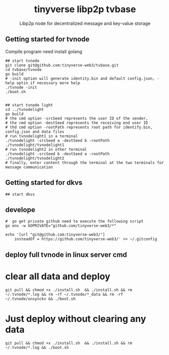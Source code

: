<h1 align="center">tinyverse libp2p tvbase</h1>
<p align="center">Libp2p node for decentralized message and key-value storage</p>

## Getting started for tvnode

Compile program need install golang

```shell
## start tvnode
git clone git@github.com:tinyverse-web3/tvbase.git
cd tvbase/tvnode
go build
# -init option will generate identity.bin and default config.json, -help optin if necessary more help
./tvnode -init
./boot.sh


## start tvnode light
cd ../tvnodelight
go build
# the cmd option -srcSeed represents the user ID of the sender, 
# the cmd option -destSeed represents the receiving end user ID
# thd cmd option -rootPath represents root path for identify.bin, config.json and data files
# run tvnodelight1 in a terminal
./tvnodelight -srcSeed a -destSeed b -rootPath ./tvnodelight/tvnodelight1
# run tvnodelight2 in other terminal
./tvnodelight -srcSeed b -destSeed a -rootPath ./tvnodelight/tvnodelight2
# finally, enter content through the terminal at the two terminals for message communication
```

## Getting started for dkvs
```shell
## start dkvs
```

## develope
```shell
#  go get private github need to execute the following script
go env -w GOPRIVATE="github.com/tinyverse-web3/*"

echo '[url "git@github.com:tinyverse-web3/"]
	insteadOf = https://github.com/tinyverse-web3/' >> ~/.gitconfig
```

## deploy full tvnode in linux server cmd
# clear all data and deploy
```shell
git pull && chmod +x ./install.sh  && ./install.sh && rm ~/.tvnode/*.log && rm -rf ~/.tvnode/*_data && rm -rf ~/.tvnode/unsynckv && ./boot.sh
```

# Just deploy without clearing any data
```shell
git pull && chmod +x ./install.sh  && ./install.sh && rm ~/.tvnode/*.log && ./boot.sh
```
